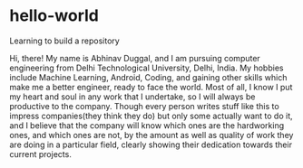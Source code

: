 # hello-world
Learning to build a repository

Hi, there! My name is Abhinav Duggal, and I am pursuing computer engineering from Delhi Technological University, Delhi, India. My hobbies include Machine Learning, Android, Coding, and gaining other skills which make me a better engineer, ready to face the world. Most of all, I know I put my heart and soul in any work that I undertake, so I will always be productive to the company. Though every person writes stuff like this to impress companies(they think they do) but only some actually want to do it, and I believe that the company will know which ones are the hardworking ones, and which ones are not, by the amount as well as quality of work they are doing in a particular field, clearly showing their dedication towards their current projects.
